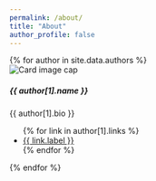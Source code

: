 ```yaml
---
permalink: /about/
title: "About"
author_profile: false
---
```


<div class="d-flex flex-wrap justify-content-around">
{% for author in site.data.authors %}

<div class="card m-2" style="width: 18rem;">
  <img class="card-img-top" src="{{ author[1].avatar }}" alt="Card image cap">
  <div class="card-body">
    <h5 class="card-title">{{ author[1].name }}</h5>
    <p class="card-text">{{ author[1].bio }}</p>
    <ul class="list-group list-group-flush">
    {% for link in author[1].links %}
        <li class="list-group-item">
            <a href="{{ link.url }}"><i class="{{ link.icon }}"></i> {{ link.label }}</a>
        </li>
    {% endfor %}
    </ul>
  </div>
</div>

{% endfor %}
</div>
